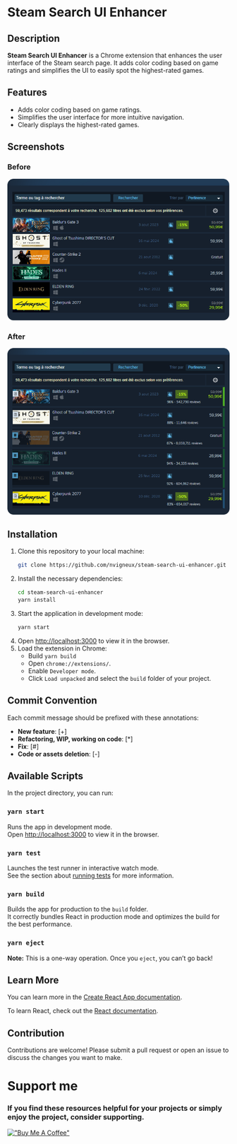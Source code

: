 # Steam Search UI Enhancer

## Description

**Steam Search UI Enhancer** is a Chrome extension that enhances the user interface of the Steam search page. It adds color coding based on game ratings and simplifies the UI to easily spot the highest-rated games.

## Features

- Adds color coding based on game ratings.
- Simplifies the user interface for more intuitive navigation.
- Clearly displays the highest-rated games.

## Screenshots

### Before

![Before](public/assets/steam-search-basic.webp)

### After

![After](public/assets/steam-search-better-ui.webp)

## Installation

1. Clone this repository to your local machine:
   ```sh
   git clone https://github.com/nvigneux/steam-search-ui-enhancer.git
   ```
2. Install the necessary dependencies:
   ```sh
   cd steam-search-ui-enhancer
   yarn install
   ```
3. Start the application in development mode:
   ```sh
   yarn start
   ```
4. Open [http://localhost:3000](http://localhost:3000) to view it in the browser.
5. Load the extension in Chrome:
   - Build `yarn build`
   - Open `chrome://extensions/`.
   - Enable `Developer mode`.
   - Click `Load unpacked` and select the `build` folder of your project.

## Commit Convention

Each commit message should be prefixed with these annotations:

- **New feature**: [+]
- **Refactoring, WIP, working on code**: [*]
- **Fix**: [#]
- **Code or assets deletion**: [-]

## Available Scripts

In the project directory, you can run:

### `yarn start`

Runs the app in development mode.\
Open [http://localhost:3000](http://localhost:3000) to view it in the browser.

### `yarn test`

Launches the test runner in interactive watch mode.\
See the section about [running tests](https://facebook.github.io/create-react-app/docs/running-tests) for more information.

### `yarn build`

Builds the app for production to the `build` folder.\
It correctly bundles React in production mode and optimizes the build for the best performance.

### `yarn eject`

**Note:** This is a one-way operation. Once you `eject`, you can’t go back!

## Learn More

You can learn more in the [Create React App documentation](https://facebook.github.io/create-react-app/docs/getting-started).

To learn React, check out the [React documentation](https://reactjs.org/).

## Contribution

Contributions are welcome! Please submit a pull request or open an issue to discuss the changes you want to make.

# Support me
### If you find these resources helpful for your projects or simply enjoy the project, consider supporting.
[!["Buy Me A Coffee"](https://www.buymeacoffee.com/assets/img/custom_images/yellow_img.png)](https://www.buymeacoffee.com/nvigneux?path=readme)
